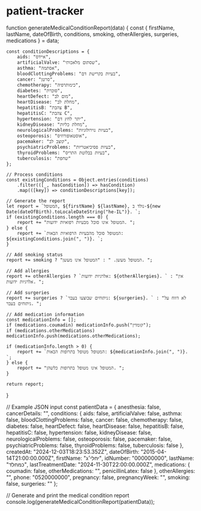 # patient-tracker


function generateMedicalConditionReport(data) {
    const { firstName, lastName, dateOfBirth, conditions, smoking, otherAllergies, surgeries, medications } = data;

    const conditionDescriptions = {
        aids: "איידס",
        artificialValve: "שסתום מלאכותי",
        asthma: "אסתמה",
        bloodClottingProblems: "בעיות בקרישת דם",
        cancer: "סרטן",
        chemotherapy: "כימותרפיה",
        diabetes: "סוכרת",
        heartDefect: "מום לב",
        heartDisease: "מחלת לב",
        hepatitisB: "צהבת B",
        hepatitisC: "צהבת C",
        hypertension: "יתר לחץ דם",
        kidneyDisease: "מחלת כליות",
        neurologicalProblems: "בעיות נוירולוגיות",
        osteoporosis: "אוסטאופורוזיס",
        pacemaker: "קוצב לב",
        psychiatricProblems: "בעיות פסיכיאטריות",
        thyroidProblems: "בעיות בבלוטת התריס",
        tuberculosis: "שחפת"
    };

    // Process conditions
    const existingConditions = Object.entries(conditions)
        .filter(([_, hasCondition]) => hasCondition)
        .map(([key]) => conditionDescriptions[key]);

    // Generate the report
    let report = `המטופל, ${firstName} ${lastName}, נולד ב-${new Date(dateOfBirth).toLocaleDateString("he-IL")}. `;
    if (existingConditions.length === 0) {
        report += "המטופל אינו סובל מבעיות רפואיות ידועות. ";
    } else {
        report += `המטופל סובל מהבעיות הרפואיות הבאות: ${existingConditions.join(", ")}. `;
    }

    // Add smoking status
    report += smoking ? "המטופל מעשן. " : "המטופל אינו מעשן. ";

    // Add allergies
    report += otherAllergies ? `אלרגיות ידועות: ${otherAllergies}. ` : "אין אלרגיות ידועות. ";

    // Add surgeries
    report += surgeries ? `ניתוחים שבוצעו בעבר: ${surgeries}. ` : "לא דווח על ניתוחים בעבר. ";

    // Add medication information
    const medicationInfo = [];
    if (medications.coumadin) medicationInfo.push("קומדין");
    if (medications.otherMedications) medicationInfo.push(medications.otherMedications);

    if (medicationInfo.length > 0) {
        report += `המטופל מטופל בתרופות הבאות: ${medicationInfo.join(", ")}. `;
    } else {
        report += "המטופל אינו מטופל בתרופות כלשהן. ";
    }

    return report;
}

// Example JSON input
const patientData = {
    anesthesia: false,
    cancerDetails: "",
    conditions: {
        aids: false,
        artificialValve: false,
        asthma: false,
        bloodClottingProblems: false,
        cancer: false,
        chemotherapy: false,
        diabetes: false,
        heartDefect: false,
        heartDisease: false,
        hepatitisB: false,
        hepatitisC: false,
        hypertension: false,
        kidneyDisease: false,
        neurologicalProblems: false,
        osteoporosis: false,
        pacemaker: false,
        psychiatricProblems: false,
        thyroidProblems: false,
        tuberculosis: false
    },
    createdAt: "2024-12-03T18:23:53.352Z",
    dateOfBirth: "2015-04-14T21:00:00.000Z",
    firstName: "יחלי׳ג",
    idNumber: "000000000",
    lastName: "כמחלד",
    lastTreatmentDate: "2024-11-30T22:00:00.000Z",
    medications: {
        coumadin: false,
        otherMedications: "",
        penicillinLatex: false
    },
    otherAllergies: "",
    phone: "0520000000",
    pregnancy: false,
    pregnancyWeek: "",
    smoking: false,
    surgeries: ""
};

// Generate and print the medical condition report
console.log(generateMedicalConditionReport(patientData));
